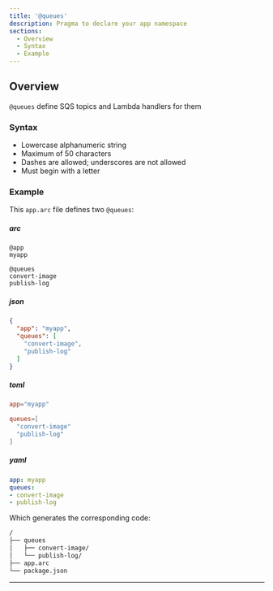 ```yaml
---
title: '@queues'
description: Pragma to declare your app namespace
sections:
  - Overview
  - Syntax
  - Example
---
```


## Overview

`@queues` define SQS topics and Lambda handlers for them

### Syntax

- Lowercase alphanumeric string
- Maximum of 50 characters
- Dashes are allowed; underscores are not allowed
- Must begin with a letter

### Example

This `app.arc` file defines two `@queues`:

<arc-tab-bar>

<arc-tab label="arc">

  <h5>arc</h5>

  <div slot="content">

```arc
@app
myapp

@queues
convert-image
publish-log
```
  </div>

</arc-tab>

<arc-tab label="json">

  <h5>json</h5>

  <div slot="content">

```json
{
  "app": "myapp",
  "queues": [
    "convert-image",
    "publish-log"
  ]
}
```

  </div>

</arc-tab>

<arc-tab label="toml">

  <h5>toml</h5>

  <div slot="content">

```toml
app="myapp"

queues=[
  "convert-image"
  "publish-log"
]
```

  </div>

</arc-tab>

<arc-tab label="yaml">

  <h5>yaml</h5>

  <div slot="content">

```yaml
app: myapp
queues:
- convert-image
- publish-log
```

  </div>

</arc-tab>

<arc-tab-bar>

Which generates the corresponding code:

```bash
/
├── queues
│   ├── convert-image/
│   └── publish-log/
├── app.arc
└── package.json
```

---

